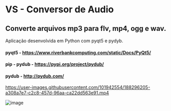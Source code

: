 # VS - Conversor de Audio
## Converte arquivos mp3 para flv, mp4, ogg e wav.    
Aplicação desenvolvida em Python com pyqt5 e pydyb.

#### pyqt5 - https://www.riverbankcomputing.com/static/Docs/PyQt5/

####  pip - pydub - https://pypi.org/project/pydub/
#### pydub - http://pydub.com/

https://user-images.githubusercontent.com/101942554/188296205-a308a7e7-c2c8-457d-96aa-ca22dd563e91.mp4

![image](https://user-images.githubusercontent.com/101942554/188296288-b2e83b17-8bd0-4783-b1e6-11e045f40ef8.png)


